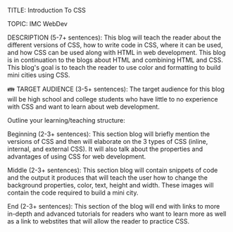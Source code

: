 TITLE:
Introduction To CSS

TOPIC:
IMC WebDev

DESCRIPTION (5-7+ sentences):
This blog will teach the reader about the different versions of CSS, how to write code in CSS, where it can be used, and how CSS can be used along with HTML in web development. This blog is in continuation to the blogs about HTML and combining HTML and CSS. This blog's goal is to teach the reader to use color and formatting to build mini cities using CSS. 

👪 TARGET AUDIENCE (3-5+ sentences):
The target audience for this blog will be high school and college students who have little to no experience with CSS and want to learn about web development.

Outline your learning/teaching structure:

Beginning (2-3+ sentences):
This section blog will briefly mention the versions of CSS and then will elaborate on the 3 types of CSS (inline, internal, and external CSS). It will also talk about the properties and advantages of using CSS for web development.

Middle (2-3+ sentences):
This section blog will contain snippets of code and the output it produces that will teach the user how to change the background properties, color, text, height and width. These images will contain the code required to build a mini city.

End (2-3+ sentences):
This section of the blog will end with links to more in-depth and advanced tutorials for readers who want to learn more as well as a link to webstites that will allow the reader to practice CSS.
